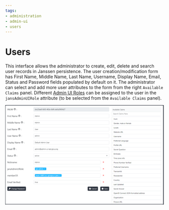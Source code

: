 ```yaml
---
tags:
- administration
- admin-ui
- users
---
```


# Users

This interface allows the administrator to create, edit, delete and search user records in Janssen persistence. 
The user creation/modification form has First Name, Middle Name, Last Name, Username, Display Name, Email, Status and 
Password fields populated by default on it. The administrator can select and add more user attributes to the form 
from the right `Available Claims` panel. Different [Admin UI Roles](./admin-menu.md) can be assigned to the user in 
the `jansAdminUIRole` attribute (to be selected from the `Available Claims` panel).

![image](../../assets/admin-ui/user-mgmt.png)
